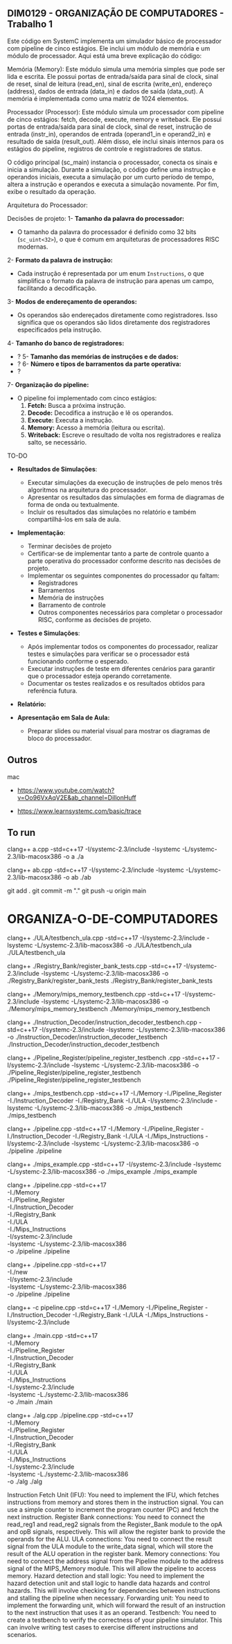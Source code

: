 ## DIM0129 - ORGANIZAÇÃO DE COMPUTADORES - Trabalho 1

Este código em SystemC implementa um simulador básico de processador com pipeline de cinco estágios. Ele inclui um módulo de memória e um módulo de processador. Aqui está uma breve explicação do código:

Memória (Memory): Este módulo simula uma memória simples que pode ser lida e escrita. Ele possui portas de entrada/saída para sinal de clock, sinal de reset, sinal de leitura (read_en), sinal de escrita (write_en), endereço (address), dados de entrada (data_in) e dados de saída (data_out). A memória é implementada como uma matriz de 1024 elementos.

Processador (Processor): Este módulo simula um processador com pipeline de cinco estágios: fetch, decode, execute, memory e writeback. Ele possui portas de entrada/saída para sinal de clock, sinal de reset, instrução de entrada (instr_in), operandos de entrada (operand1_in e operand2_in) e resultado de saída (result_out). Além disso, ele inclui sinais internos para os estágios do pipeline, registros de controle e registradores de status.

O código principal (sc_main) instancia o processador, conecta os sinais e inicia a simulação. Durante a simulação, o código define uma instrução e operandos iniciais, executa a simulação por um curto período de tempo, altera a instrução e operandos e executa a simulação novamente. Por fim, exibe o resultado da operação.

Arquitetura do Processador:

Decisões de projeto:
1- **Tamanho da palavra do processador:**

- O tamanho da palavra do processador é definido como 32 bits (`sc_uint<32>`), o que é comum em arquiteturas de processadores RISC modernas.

2- **Formato da palavra de instrução:**

- Cada instrução é representada por um enum `Instructions`, o que simplifica o formato da palavra de instrução para apenas um campo, facilitando a decodificação.

3- **Modos de endereçamento de operandos:**

- Os operandos são endereçados diretamente como registradores. Isso significa que os operandos são lidos diretamente dos registradores especificados pela instrução.

4- **Tamanho do banco de registradores:**

- ?
  5- **Tamanho das memórias de instruções e de dados:**
- ?
  6- **Número e tipos de barramentos da parte operativa:**
- ?

7- **Organização do pipeline:**

- O pipeline foi implementado com cinco estágios:
  1.  **Fetch:** Busca a próxima instrução.
  2.  **Decode:** Decodifica a instrução e lê os operandos.
  3.  **Execute:** Executa a instrução.
  4.  **Memory:** Acesso à memória (leitura ou escrita).
  5.  **Writeback:** Escreve o resultado de volta nos registradores e realiza salto, se necessário.

TO-DO

- **Resultados de Simulações**:

  - Executar simulações da execução de instruções de pelo menos três algoritmos na arquitetura do processador.
  - Apresentar os resultados das simulações em forma de diagramas de forma de onda ou textualmente.
  - Incluir os resultados das simulações no relatório e também compartilhá-los em sala de aula.

- **Implementação**:

  - Terminar decisões de projeto
  - Certificar-se de implementar tanto a parte de controle quanto a parte operativa do processador conforme descrito nas decisões de projeto.
  - Implementar os seguintes componentes do processador qu faltam:
    - Registradores
    - Barramentos
    - Memória de instruções
    - Barramento de controle
    - Outros componentes necessários para completar o processador RISC, conforme as decisões de projeto.

- **Testes e Simulações**:

  - Após implementar todos os componentes do processador, realizar testes e simulações para verificar se o processador está funcionando conforme o esperado.
  - Executar instruções de teste em diferentes cenários para garantir que o processador esteja operando corretamente.
  - Documentar os testes realizados e os resultados obtidos para referência futura.

- **Relatório:**

- **Apresentação em Sala de Aula:**
  - Preparar slides ou material visual para mostrar os diagramas de bloco do processador.

## Outros

mac

- https://www.youtube.com/watch?v=Oo96VxAqV2E&ab_channel=DillonHuff

- https://www.learnsystemc.com/basic/trace

## To run

clang++ a.cpp -std=c++17 -I/systemc-2.3/include -lsystemc -L/systemc-2.3/lib-macosx386 -o a
./a

clang++ ab.cpp -std=c++17 -I/systemc-2.3/include -lsystemc -L/systemc-2.3/lib-macosx386 -o ab
./ab

git add .
git commit -m "."
git push -u origin main

# ORGANIZA-O-DE-COMPUTADORES

clang++ ./ULA/testbench_ula.cpp -std=c++17 -I/systemc-2.3/include -lsystemc -L/systemc-2.3/lib-macosx386 -o ./ULA/testbench_ula
./ULA/testbench_ula

clang++ ./Registry_Bank/register_bank_tests.cpp -std=c++17 -I/systemc-2.3/include -lsystemc -L/systemc-2.3/lib-macosx386 -o ./Registry_Bank/register_bank_tests
./Registry_Bank/register_bank_tests

clang++ ./Memory/mips_memory_testbench.cpp -std=c++17 -I/systemc-2.3/include -lsystemc -L/systemc-2.3/lib-macosx386 -o ./Memory/mips_memory_testbench
./Memory/mips_memory_testbench

clang++ ./Instruction_Decoder/instruction_decoder_testbench.cpp -std=c++17 -I/systemc-2.3/include -lsystemc -L/systemc-2.3/lib-macosx386 -o ./Instruction_Decoder/instruction_decoder_testbench
./Instruction_Decoder/instruction_decoder_testbench

clang++ ./Pipeline_Register/pipeline_register_testbench
.cpp -std=c++17 -I/systemc-2.3/include -lsystemc -L/systemc-2.3/lib-macosx386 -o ./Pipeline_Register/pipeline_register_testbench
./Pipeline_Register/pipeline_register_testbench

clang++ ./mips_testbench.cpp -std=c++17 -I./Memory -I./Pipeline_Register -I./Instruction_Decoder -I./Registry_Bank -I./ULA -I/systemc-2.3/include -lsystemc -L/systemc-2.3/lib-macosx386 -o ./mips_testbench
./mips_testbench

clang++ ./pipeline.cpp -std=c++17 -I./Memory -I./Pipeline_Register -I./Instruction_Decoder -I./Registry_Bank -I./ULA -I./Mips_Instructions -I/systemc-2.3/include -lsystemc -L/systemc-2.3/lib-macosx386 -o ./pipeline
./pipeline

clang++ ./mips_example.cpp -std=c++17 -I/systemc-2.3/include -lsystemc -L/systemc-2.3/lib-macosx386 -o ./mips_example
./mips_example

clang++ ./pipeline.cpp -std=c++17 \
 -I./Memory \
 -I./Pipeline_Register \
 -I./Instruction_Decoder \
 -I./Registry_Bank \
 -I./ULA \
 -I./Mips_Instructions \
 -I/systemc-2.3/include \
 -lsystemc -L/systemc-2.3/lib-macosx386 \
 -o ./pipeline
./pipeline

clang++ ./pipeline.cpp -std=c++17 \
 -I./new \
 -I/systemc-2.3/include \
 -lsystemc -L/systemc-2.3/lib-macosx386 \
 -o ./pipeline
./pipeline

clang++ -c pipeline.cpp -std=c++17 -I./Memory -I./Pipeline_Register -I./Instruction_Decoder -I./Registry_Bank -I./ULA -I./Mips_Instructions -I/systemc-2.3/include

clang++ ./main.cpp -std=c++17 \
 -I./Memory \
 -I./Pipeline_Register \
 -I./Instruction_Decoder \
 -I./Registry_Bank \
 -I./ULA \
 -I./Mips_Instructions \
 -I./systemc-2.3/include \
 -lsystemc -L./systemc-2.3/lib-macosx386 \
 -o ./main
./main

clang++ ./alg.cpp ./pipeline.cpp -std=c++17 \
 -I./Memory \
 -I./Pipeline_Register \
 -I./Instruction_Decoder \
 -I./Registry_Bank \
 -I./ULA \
 -I./Mips_Instructions \
 -I./systemc-2.3/include \
 -lsystemc -L./systemc-2.3/lib-macosx386 \
 -o ./alg
./alg

Instruction Fetch Unit (IFU): You need to implement the IFU, which fetches instructions from memory and stores them in the instruction signal. You can use a simple counter to increment the program counter (PC) and fetch the next instruction.
Register Bank connections: You need to connect the read_reg1 and read_reg2 signals from the Register_Bank module to the opA and opB signals, respectively. This will allow the register bank to provide the operands for the ALU.
ULA connections: You need to connect the result signal from the ULA module to the write_data signal, which will store the result of the ALU operation in the register bank.
Memory connections: You need to connect the address signal from the Pipeline module to the address signal of the MIPS_Memory module. This will allow the pipeline to access memory.
Hazard detection and stall logic: You need to implement the hazard detection unit and stall logic to handle data hazards and control hazards. This will involve checking for dependencies between instructions and stalling the pipeline when necessary.
Forwarding unit: You need to implement the forwarding unit, which will forward the result of an instruction to the next instruction that uses it as an operand.
Testbench: You need to create a testbench to verify the correctness of your pipeline simulator. This can involve writing test cases to exercise different instructions and scenarios.
